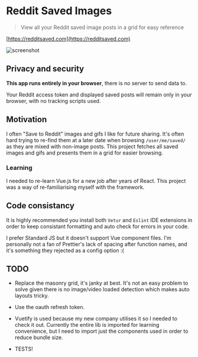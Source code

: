 # Reddit Saved Images

> View all your Reddit saved image posts in a grid for easy reference

[https://redditsaved.com](https://redditsaved.com)

![screenshot](https://cl.ly/62c414d20816/Screenshot%202019-04-26%20at%2022.37.42.jpg)

## Privacy and security

**This app runs entirely in your browser**, there is no server to send data to.

Your Reddit access token and displayed saved posts will remain only in your browser, with no tracking scripts used.

## Motivation

I often "Save to Reddit" images and gifs I like for future sharing. It's often hard trying to re-find them at a later date when browsing `/user/me/saved/` as they are mixed with non-image posts. This project fetches all saved images and gifs and presents them in a grid for easier browsing.

### Learning

I needed to re-learn Vue.js for a new job after years of React. This project was a way of re-familiarising myself with the framework.

## Code consistancy

It is highly recommended you install both `Vetur` and `Eslint` IDE extensions in order to keep consistant formatting and auto check for errors in your code.

I prefer Standard JS but it doesn't support Vue component files. I'm personally not a fan of Prettier's lack of spacing after function names, and it's something they rejected as a config option :(

## TODO

- Replace the masonry grid, it's janky at best. It's not an easy problem to solve given there is no image/video loaded detection which makes auto layouts tricky.

- Use the oauth refresh token.

- Vuetify is used because my new company utilises it so I needed to check it out. Currently the entire lib is imported for learning convenience, but I need to import just the components used in order to reduce bundle size.

- TESTS!

